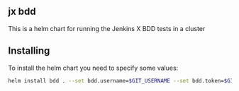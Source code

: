 ## jx bdd

This is a helm chart for running the Jenkins X BDD tests in a cluster


## Installing 

To install the helm chart you need to specify some values:

```bash 
helm install bdd . --set bdd.username=$GIT_USERNAME --set bdd.token=$GIT_TOKEN
```
